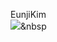 EunjiKim  
<img src="https://img.shields.io/badge/Python-3766AB?style=flat-square&logo=Python&logoColor=white"/></a>&nbsp 
<!---
movmovmovmov/movmovmovmov is a ✨ special ✨ repository because its `README.md` (this file) appears on your GitHub profile.
You can click the Preview link to take a look at your changes.
--->
